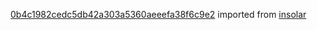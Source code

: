 [0b4c1982cedc5db42a303a5360aeeefa38f6c9e2](https://github.com/insolar/insolar/commit/0b4c1982cedc5db42a303a5360aeeefa38f6c9e2) imported from [insolar](https://github.com/insolar/insolar)
